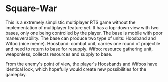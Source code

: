 # Square-War
This is a extremely simplistic multiplayer RTS game without the implementation of multiplayer feature yet.
It has a top-down view with two bases, only one being controlled by the player.
The base is mobile with poor maneuverability.
The base can produce two type of units: Hoosband and Wifoo (nice meme).
Hoosband: combat unit, carries one round of projectile and need to return to base for resupply.
Wifoo: resource gathering unit, weaponless, collects resources and supply to base.

From the enemy's point of view, the player's Hoosbands and Wifoos have identical look, which hopefully would create new possibilities for the gameplay.
